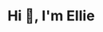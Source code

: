 <h1 align = "center"> Hi 👋, I'm Ellie
<!--
**elliemeltzer/elliemeltzer** is a ✨ _special_ ✨ repository because its `README.md` (this file) appears on your GitHub profile.

## Ask me about...
- Data Visualizations
- Python
- R
- Python Libraries
- Boston!
- My Dog 🐶 

Northeastern University, Boston, MA 	Sept 2024 – present
Khoury College of Computer Sciences	May 2028      
Candidate for Bachelor of Science in Data Science and Economic
